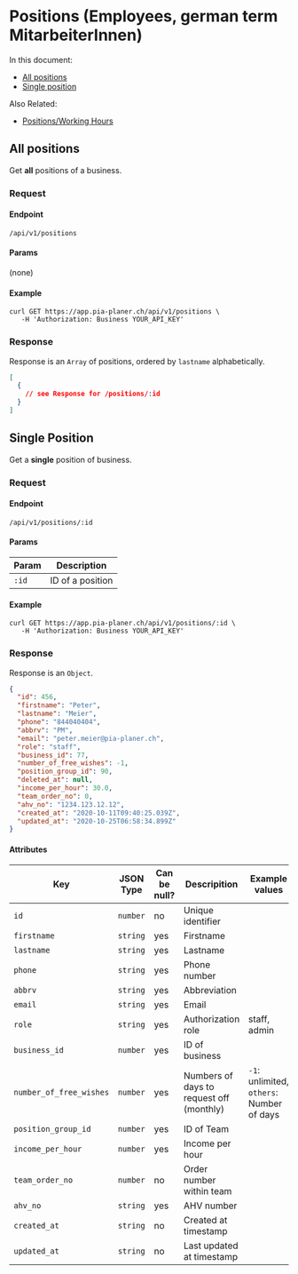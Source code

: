 # Positions (Employees, german term MitarbeiterInnen)

In this document:

- [All positions](#all-positions)
- [Single position](#single-position)

Also Related:

- [Positions/Working Hours](positions/working_hours.md)


## All positions

Get **all** positions of a business.

### Request

#### Endpoint

```
/api/v1/positions
```

#### Params

(none)

#### Example

```shell
curl GET https://app.pia-planer.ch/api/v1/positions \
   -H 'Authorization: Business YOUR_API_KEY'
```

### Response

Response is an `Array` of positions, ordered by `lastname` alphabetically.

```json
[
  {
    // see Response for /positions/:id
  }
]
```

## Single Position

Get a **single** position of business.

### Request

#### Endpoint

```
/api/v1/positions/:id
```

#### Params

| Param | Description      |
|-------|------------------|
| `:id` | ID of a position |

#### Example

```shell
curl GET https://app.pia-planer.ch/api/v1/positions/:id \
   -H 'Authorization: Business YOUR_API_KEY'
```

### Response

Response is an `Object`.

```json
{
  "id": 456,
  "firstname": "Peter",
  "lastname": "Meier",
  "phone": "844040404",
  "abbrv": "PM",
  "email": "peter.meier@pia-planer.ch",
  "role": "staff",
  "business_id": 77,
  "number_of_free_wishes": -1,
  "position_group_id": 90,
  "deleted_at": null,
  "income_per_hour": 30.0,
  "team_order_no": 0,
  "ahv_no": "1234.123.12.12",
  "created_at": "2020-10-11T09:40:25.039Z",
  "updated_at": "2020-10-25T06:58:34.899Z"
}
```

#### Attributes

| Key                     | JSON Type | Can be null? | Descripition                             | Example values                            |
|-------------------------|-----------|--------------|------------------------------------------|-------------------------------------------|
| `id`                    | `number`  | no           | Unique identifier                        |                                           |
| `firstname`             | `string`  | yes          | Firstname                                |                                           |
| `lastname`              | `string`  | yes          | Lastname                                 |                                           |
| `phone`                 | `string`  | yes          | Phone number                             |                                           |
| `abbrv`                 | `string`  | yes          | Abbreviation                             |                                           |
| `email`                 | `string`  | yes          | Email                                    |                                           |
| `role`                  | `string`  | yes          | Authorization role                       | staff, admin                              |
| `business_id`           | `number`  | yes          | ID of business                           |                                           |
| `number_of_free_wishes` | `number`  | yes          | Numbers of days to request off (monthly) | `-1`: unlimited, `others`: Number of days |
| `position_group_id`     | `number`  | yes          | ID of Team                               |                                           |
| `income_per_hour`       | `number`  | yes          | Income per hour                          |                                           |
| `team_order_no`         | `number`  | no           | Order number within team                 |                                           |
| `ahv_no`                | `string`  | yes          | AHV number                               |                                           |
| `created_at`            | `string`  | no           | Created at timestamp                     |                                           |
| `updated_at`            | `string`  | no           | Last updated at timestamp                |                                           |





